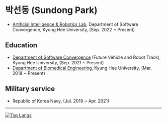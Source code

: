 # 박선동 (Sundong Park)
- [Artificial Intelligence & Robotics Lab](http://airlab.khu.ac.kr), Department of Software Convergence, Kyung Hee University, (Sep. 2022 ~ Present)
## Education
- [Department of Software Convergence](http://swcon.khu.ac.kr) (Future Vehicle and Robot Track), Kyung Hee University, (Sep. 2021 ~ Present)
- [Department of Biomedical Engineering](https://bme.khu.ac.kr), Kyung Hee University, (Mar. 2018 ~ Present)
## Military service
- Republic of Korea Navy, (Jul. 2019 ~ Apr. 2021)
---
[![Top Langs](https://github-readme-stats.vercel.app/api/top-langs/?username=sundongpark&langs_count=3&layout=compact&theme=default&exclude_repo=sundongpark.github.io)](https://github.com/sundongpark/sundongpark)


<!--
**sundongpark/sundongpark** is a ✨ _special_ ✨ repository because its `README.md` (this file) appears on your GitHub profile.
[![Github Stats](https://github-readme-stats.vercel.app/api?username=sundongpark&show_icons=true)](https://github.com/sundongpark/sundongpark)
Here are some ideas to get you started:

- 🔭 I’m currently working on ...
- 🌱 I’m currently learning ...
- 👯 I’m looking to collaborate on ...
- 🤔 I’m looking for help with ...
- 💬 Ask me about ...
- 📫 How to reach me: ...
- 😄 Pronouns: ...
- ⚡ Fun fact: ...
-->
